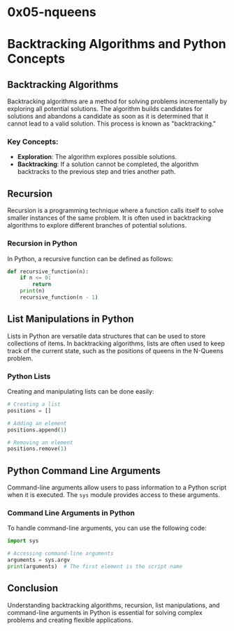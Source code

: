 # 0x05-nqueens

# Backtracking Algorithms and Python Concepts

## Backtracking Algorithms
Backtracking algorithms are a method for solving problems incrementally by exploring all potential solutions. The algorithm builds candidates for solutions and abandons a candidate as soon as it is determined that it cannot lead to a valid solution. This process is known as "backtracking."

### Key Concepts:
- **Exploration**: The algorithm explores possible solutions.
- **Backtracking**: If a solution cannot be completed, the algorithm backtracks to the previous step and tries another path.

## Recursion
Recursion is a programming technique where a function calls itself to solve smaller instances of the same problem. It is often used in backtracking algorithms to explore different branches of potential solutions.

### Recursion in Python
In Python, a recursive function can be defined as follows:

```python
def recursive_function(n):
    if n <= 0:
        return
    print(n)
    recursive_function(n - 1)
```

## List Manipulations in Python
Lists in Python are versatile data structures that can be used to store collections of items. In backtracking algorithms, lists are often used to keep track of the current state, such as the positions of queens in the N-Queens problem.

### Python Lists
Creating and manipulating lists can be done easily:

```python
# Creating a list
positions = []

# Adding an element
positions.append(1)

# Removing an element
positions.remove(1)
```

## Python Command Line Arguments
Command-line arguments allow users to pass information to a Python script when it is executed. The `sys` module provides access to these arguments.

### Command Line Arguments in Python
To handle command-line arguments, you can use the following code:

```python
import sys

# Accessing command-line arguments
arguments = sys.argv
print(arguments)  # The first element is the script name
```

## Conclusion
Understanding backtracking algorithms, recursion, list manipulations, and command-line arguments in Python is essential for solving complex problems and creating flexible applications.
